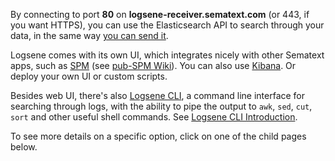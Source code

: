 By connecting to port **80** on **logsene-receiver.sematext.com** (or
443, if you want HTTPS), you can use the Elasticsearch API to search
through your data, in the same way [you can send
it](Sending-Events-to-Logsene_19726360.html).

Logsene comes with its own UI, which integrates nicely with other
Sematext apps, such as [SPM](http://sematext.com/spm/) (see [pub-SPM
Wiki](https://sematext.atlassian.net/wiki/spaces/PUBSPM)). You can also
use [Kibana](Kibana_19726376.html). Or deploy your own UI or custom
scripts.

Besides web UI, there's also [Logsene
CLI](https://www.npmjs.com/package/logsene-cli), a command line
interface for searching through logs, with the ability to pipe the
output to `awk`, `sed`, `cut`, `sort` and other useful shell commands.
See [Logsene CLI
Introduction](http://blog.sematext.com/2015/07/07/logsene-cli/).

To see more details on a specific option, click on one of the child
pages below.

